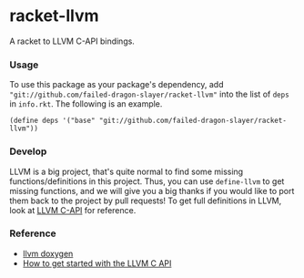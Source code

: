 racket-llvm
=============
A racket to LLVM C-API bindings.

### Usage

To use this package as your package's dependency, add `"git://github.com/failed-dragon-slayer/racket-llvm"` into the list of `deps` in `info.rkt`. The following is an example.

```racket
(define deps '("base" "git://github.com/failed-dragon-slayer/racket-llvm"))
```

### Develop

LLVM is a big project, that's quite normal to find some missing functions/definitions in this project. Thus, you can use `define-llvm` to get missing functions, and we will give you a big thanks if you would like to port them back to the project by pull requests! To get full definitions in LLVM, look at [LLVM C-API](https://llvm.org/doxygen/dir_db1e4f1ef1b4536ff54becd23c94e664.html) for reference.

### Reference

- [llvm doxygen](https://llvm.org/doxygen/)
- [How to get started with the LLVM C API](https://www.pauladamsmith.com/blog/2015/01/how-to-get-started-with-llvm-c-api.html)
